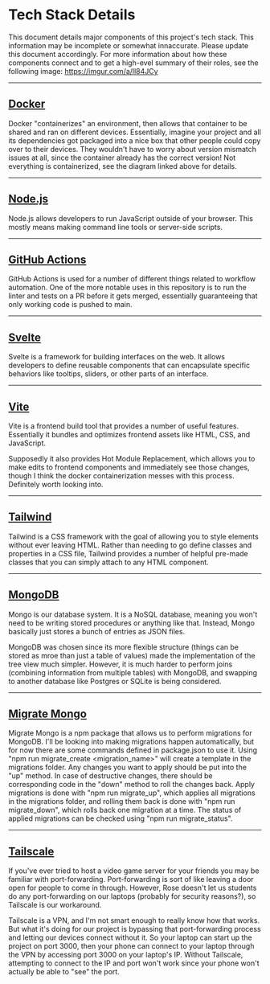 # Tech Stack Details

This document details major components of this project's tech stack. This information may be incomplete or somewhat innaccurate. Please update this document accordingly. For more information about how these components connect and to get a high-evel summary of their roles, see the following image: https://imgur.com/a/ll84JCy

---

## [Docker](https://www.docker.com/)

Docker "containerizes" an environment, then allows that container to be shared and ran on different devices. Essentially, imagine your project and all its dependencies got packaged into a nice box that other people could copy over to their devices. They wouldn't have to worry about version mismatch issues at all, since the container already has the correct version! Not everything is containerized, see the diagram linked above for details.

---

## [Node.js](https://nodejs.org/en)
Node.js allows developers to run JavaScript outside of your browser. This mostly means making command line tools or server-side scripts.

---

## [GitHub Actions](https://github.com/features/actions)

GitHub Actions is used for a number of different things related to workflow automation. One of the more notable uses in this repository is to run the linter and tests on a PR before it gets merged, essentially guaranteeing that only working code is pushed to main.

---

## [Svelte](https://svelte.dev/docs/svelte/overview)

Svelte is a framework for building interfaces on the web. It allows developers to define reusable components that can encapsulate specific behaviors like tooltips, sliders, or other parts of an interface.

---

## [Vite](https://vite.dev/)

Vite is a frontend build tool that provides a number of useful features. Essentially it bundles and optimizes frontend assets like HTML, CSS, and JavaScript.

Supposedly it also provides Hot Module Replacement, which allows you to make edits to frontend components and immediately see those changes, though I think the docker containerization messes with this process. Definitely worth looking into.

---

## [Tailwind](https://tailwindcss.com/)

Tailwind is a CSS framework with the goal of allowing you to style elements without ever leaving HTML. Rather than needing to go define classes and properties in a CSS file, Tailwind provides a number of helpful pre-made classes that you can simply attach to any HTML component.

---

## [MongoDB](https://www.mongodb.com/)

Mongo is our database system. It is a NoSQL database, meaning you won't need to be writing stored procedures or anything like that. Instead, Mongo basically just stores a bunch of entries as JSON files. 

MongoDB was chosen since its more flexible structure (things can be stored as mroe than just a table of values) made the implementation of the tree view much simpler. However, it is much harder to perform joins (combining information from multiple tables) with MongoDB, and swapping to another database like Postgres or SQLite is being considered.

---

## [Migrate Mongo](https://www.npmjs.com/package/migrate-mongo)

Migrate Mongo is a npm package that allows us to perform migrations for MongoDB. I'll be looking into making migrations happen automatically, but for now there are some commands defined in package.json to use it. Using "npm run migrate_create <migration_name>" will create a template in the migrations folder. Any changes
you want to apply should be put into the "up" method. In case of destructive changes, there should be corresponding code in the "down" method to roll the changes back. Apply migrations is done with "npm run migrate_up", which applies all migrations in the migrations folder, and rolling them back is done with "npm run migrate_down", which rolls back one migration at a time. The status of applied migrations can be checked using "npm run migrate_status".

---

## [Tailscale](https://tailscale.com/)

If you've ever tried to host a video game server for your friends you may be familiar with port-forwarding. Port-forwarding is sort of like leaving a door open for people to come in through. However, Rose doesn't let us students do any port-forwarding on our laptops (probably for security reasons?), so Tailscale is our workaround.

Tailscale is a VPN, and I'm not smart enough to really know how that works. But what it's doing for our project is bypassing that port-forwarding process and letting our devices connect without it. So your laptop can start up the project on port 3000, then your phone can connect to your laptop through the VPN by accessing port 3000 on your laptop's IP. Without Tailscale, attempting to connect to the IP and port won't work since your phone won't actually be able to "see" the port.